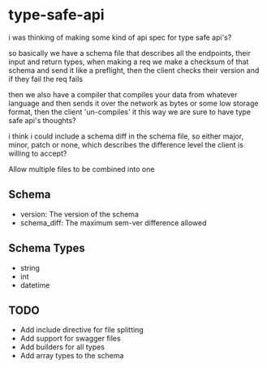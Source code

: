 # type-safe-api

i was thinking of making some kind of api spec for type safe api's?

so basically we have a schema file that describes all the endpoints, their input and return types, when making a req we make a checksum of that schema and send it like a preflight, then the client checks their version and if they fail the req fails

then we also have a compiler that compiles your data from whatever language and then sends it over the network as bytes or some low storage format, then the client 'un-compiles' it this way we are sure to have type safe api's thoughts?

i think i could include a schema diff in the schema file, so either major, minor, patch or none, which describes the difference level the client is willing to accept?

Allow multiple files to be combined into one

## Schema

- version: The version of the schema
- schema_diff: The maximum sem-ver difference allowed

## Schema Types

- string
- int
- datetime

## TODO

- Add include directive for file splitting
- Add support for swagger files
- Add builders for all types
- Add array types to the schema